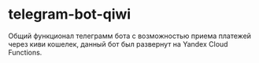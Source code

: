 # telegram-bot-qiwi
Общий функционал телеграмм бота с возможностью приема платежей через киви кошелек, данный бот был развернут на Yandex Cloud Functions.

